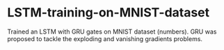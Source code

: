 # LSTM-training-on-MNIST-dataset
Trained an LSTM with GRU gates on MNIST dataset (numbers). GRU was proposed to tackle the exploding and vanishing gradients problems.
